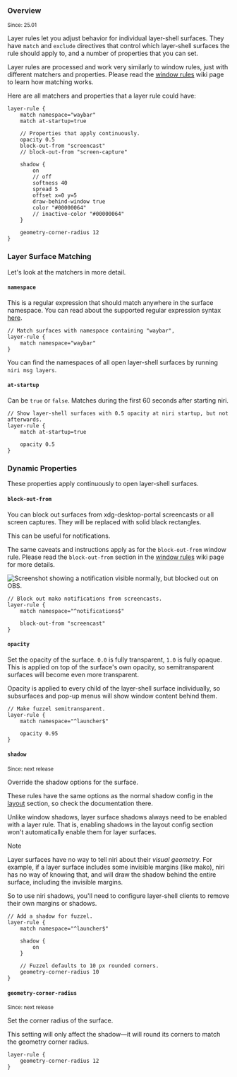 ### Overview

<sup>Since: 25.01</sup>

Layer rules let you adjust behavior for individual layer-shell surfaces.
They have `match` and `exclude` directives that control which layer-shell surfaces the rule should apply to, and a number of properties that you can set.

Layer rules are processed and work very similarly to window rules, just with different matchers and properties.
Please read the [window rules](./Configuration:-Window-Rules.md) wiki page to learn how matching works.

Here are all matchers and properties that a layer rule could have:

```kdl
layer-rule {
    match namespace="waybar"
    match at-startup=true

    // Properties that apply continuously.
    opacity 0.5
    block-out-from "screencast"
    // block-out-from "screen-capture"

    shadow {
        on
        // off
        softness 40
        spread 5
        offset x=0 y=5
        draw-behind-window true
        color "#00000064"
        // inactive-color "#00000064"
    }

    geometry-corner-radius 12
}
```

### Layer Surface Matching

Let's look at the matchers in more detail.

#### `namespace`

This is a regular expression that should match anywhere in the surface namespace.
You can read about the supported regular expression syntax [here](https://docs.rs/regex/latest/regex/#syntax).

```kdl
// Match surfaces with namespace containing "waybar",
layer-rule {
    match namespace="waybar"
}
```

You can find the namespaces of all open layer-shell surfaces by running `niri msg layers`.

#### `at-startup`

Can be `true` or `false`.
Matches during the first 60 seconds after starting niri.

```kdl
// Show layer-shell surfaces with 0.5 opacity at niri startup, but not afterwards.
layer-rule {
    match at-startup=true

    opacity 0.5
}
```

### Dynamic Properties

These properties apply continuously to open layer-shell surfaces.

#### `block-out-from`

You can block out surfaces from xdg-desktop-portal screencasts or all screen captures.
They will be replaced with solid black rectangles.

This can be useful for notifications.

The same caveats and instructions apply as for the `block-out-from` window rule.
Please read the `block-out-from` section in the [window rules](./Configuration:-Window-Rules.md) wiki page for more details.

![Screenshot showing a notification visible normally, but blocked out on OBS.](./img/layer-block-out-from-screencast.png)

```kdl
// Block out mako notifications from screencasts.
layer-rule {
    match namespace="^notifications$"

    block-out-from "screencast"
}
```

#### `opacity`

Set the opacity of the surface.
`0.0` is fully transparent, `1.0` is fully opaque.
This is applied on top of the surface's own opacity, so semitransparent surfaces will become even more transparent.

Opacity is applied to every child of the layer-shell surface individually, so subsurfaces and pop-up menus will show window content behind them.

```kdl
// Make fuzzel semitransparent.
layer-rule {
    match namespace="^launcher$"

    opacity 0.95
}
```

#### `shadow`

<sup>Since: next release</sup>

Override the shadow options for the surface.

These rules have the same options as the normal shadow config in the [layout](./Configuration:-Layout.md) section, so check the documentation there.

Unlike window shadows, layer surface shadows always need to be enabled with a layer rule.
That is, enabling shadows in the layout config section won't automatically enable them for layer surfaces.

> [!NOTE]
> Layer surfaces have no way to tell niri about their *visual geometry*.
> For example, if a layer surface includes some invisible margins (like mako), niri has no way of knowing that, and will draw the shadow behind the entire surface, including the invisible margins.
>
> So to use niri shadows, you'll need to configure layer-shell clients to remove their own margins or shadows.

```kdl
// Add a shadow for fuzzel.
layer-rule {
    match namespace="^launcher$"
    
    shadow {
        on
    }

    // Fuzzel defaults to 10 px rounded corners.
    geometry-corner-radius 10
}
```

#### `geometry-corner-radius`

<sup>Since: next release</sup>

Set the corner radius of the surface.

This setting will only affect the shadow—it will round its corners to match the geometry corner radius.

```kdl
layer-rule {
    geometry-corner-radius 12
}
```
